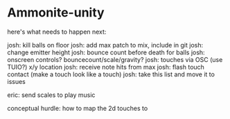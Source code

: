 # Ammonite-unity

here's what needs to happen next:

josh: kill balls on floor
josh: add max patch to mix, include in git
josh: change emitter height
josh: bounce count before death for balls
josh: onscreen controls? bouncecount/scale/gravity?
josh: touches via OSC (use TUIO?) x/y location
josh: receive note hits from max
josh: flash touch contact (make a touch look like a touch)
josh: take this list and move it to issues


eric: send scales to play music

conceptual hurdle: how to map the 2d touches to 

